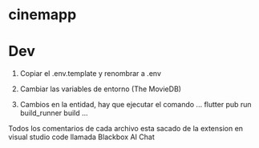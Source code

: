 # cinemapp

# Dev
1. Copiar el .env.template y renombrar a .env
2. Cambiar las variables de entorno (The MovieDB)

3. Cambios en la entidad, hay que ejecutar el comando 
...
flutter pub run build_runner build
...

Todos los comentarios de cada archivo esta sacado de la extension en visual studio code llamada Blackbox AI Chat
